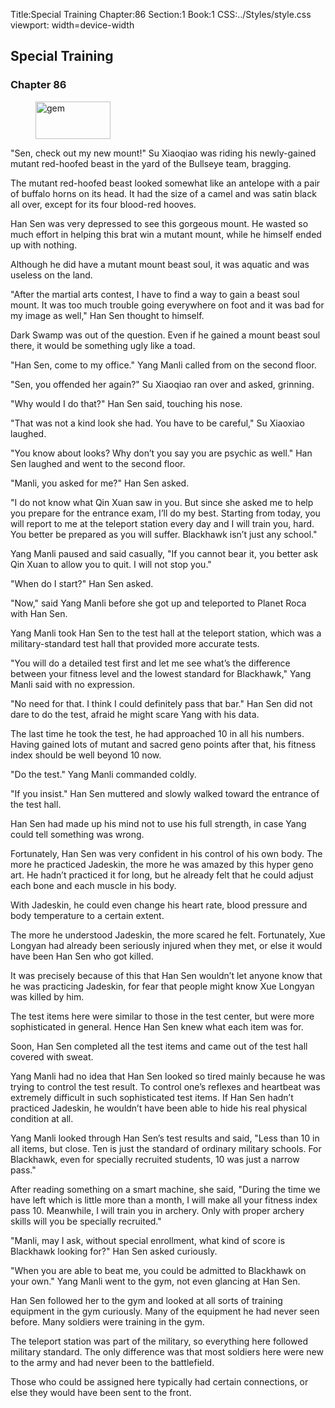 Title:Special Training 
Chapter:86 
Section:1 
Book:1 
CSS:../Styles/style.css 
viewport: width=device-width
  
## Special Training
### Chapter 86 
<figure>
	<img src="../Images/gem.gif" alt="gem" id="gem" width="120" height="60" />
</figure>
  

  
  "Sen, check out my new mount!" Su Xiaoqiao was riding his newly-gained mutant red-hoofed beast in the yard of the Bullseye team, bragging.

The mutant red-hoofed beast looked somewhat like an antelope with a pair of buffalo horns on its head. It had the size of a camel and was satin black all over, except for its four blood-red hooves.

Han Sen was very depressed to see this gorgeous mount. He wasted so much effort in helping this brat win a mutant mount, while he himself ended up with nothing.

Although he did have a mutant mount beast soul, it was aquatic and was useless on the land.

"After the martial arts contest, I have to find a way to gain a beast soul mount. It was too much trouble going everywhere on foot and it was bad for my image as well," Han Sen thought to himself.

Dark Swamp was out of the question. Even if he gained a mount beast soul there, it would be something ugly like a toad.

"Han Sen, come to my office." Yang Manli called from on the second floor.

"Sen, you offended her again?" Su Xiaoqiao ran over and asked, grinning.

"Why would I do that?" Han Sen said, touching his nose.

"That was not a kind look she had. You have to be careful," Su Xiaoxiao laughed.

"You know about looks? Why don’t you say you are psychic as well." Han Sen laughed and went to the second floor.

"Manli, you asked for me?" Han Sen asked.

"I do not know what Qin Xuan saw in you. But since she asked me to help you prepare for the entrance exam, I’ll do my best. Starting from today, you will report to me at the teleport station every day and I will train you, hard. You better be prepared as you will suffer. Blackhawk isn’t just any school."

Yang Manli paused and said casually, "If you cannot bear it, you better ask Qin Xuan to allow you to quit. I will not stop you."

"When do I start?" Han Sen asked.

"Now," said Yang Manli before she got up and teleported to Planet Roca with Han Sen.

Yang Manli took Han Sen to the test hall at the teleport station, which was a military-standard test hall that provided more accurate tests.

"You will do a detailed test first and let me see what’s the difference between your fitness level and the lowest standard for Blackhawk," Yang Manli said with no expression.

"No need for that. I think I could definitely pass that bar." Han Sen did not dare to do the test, afraid he might scare Yang with his data.

The last time he took the test, he had approached 10 in all his numbers. Having gained lots of mutant and sacred geno points after that, his fitness index should be well beyond 10 now.

"Do the test." Yang Manli commanded coldly.

"If you insist." Han Sen muttered and slowly walked toward the entrance of the test hall.

Han Sen had made up his mind not to use his full strength, in case Yang could tell something was wrong.

Fortunately, Han Sen was very confident in his control of his own body. The more he practiced Jadeskin, the more he was amazed by this hyper geno art. He hadn’t practiced it for long, but he already felt that he could adjust each bone and each muscle in his body.

With Jadeskin, he could even change his heart rate, blood pressure and body temperature to a certain extent.

The more he understood Jadeskin, the more scared he felt. Fortunately, Xue Longyan had already been seriously injured when they met, or else it would have been Han Sen who got killed.

It was precisely because of this that Han Sen wouldn’t let anyone know that he was practicing Jadeskin, for fear that people might know Xue Longyan was killed by him.

The test items here were similar to those in the test center, but were more sophisticated in general. Hence Han Sen knew what each item was for.

Soon, Han Sen completed all the test items and came out of the test hall covered with sweat.

Yang Manli had no idea that Han Sen looked so tired mainly because he was trying to control the test result. To control one’s reflexes and heartbeat was extremely difficult in such sophisticated test items. If Han Sen hadn’t practiced Jadeskin, he wouldn’t have been able to hide his real physical condition at all.

Yang Manli looked through Han Sen’s test results and said, "Less than 10 in all items, but close. Ten is just the standard of ordinary military schools. For Blackhawk, even for specially recruited students, 10 was just a narrow pass."

After reading something on a smart machine, she said, "During the time we have left which is little more than a month, I will make all your fitness index pass 10. Meanwhile, I will train you in archery. Only with proper archery skills will you be specially recruited."

"Manli, may I ask, without special enrollment, what kind of score is Blackhawk looking for?" Han Sen asked curiously.

"When you are able to beat me, you could be admitted to Blackhawk on your own." Yang Manli went to the gym, not even glancing at Han Sen.

Han Sen followed her to the gym and looked at all sorts of training equipment in the gym curiously. Many of the equipment he had never seen before. Many soldiers were training in the gym.

The teleport station was part of the military, so everything here followed military standard. The only difference was that most soldiers here were new to the army and had never been to the battlefield.

Those who could be assigned here typically had certain connections, or else they would have been sent to the front.
